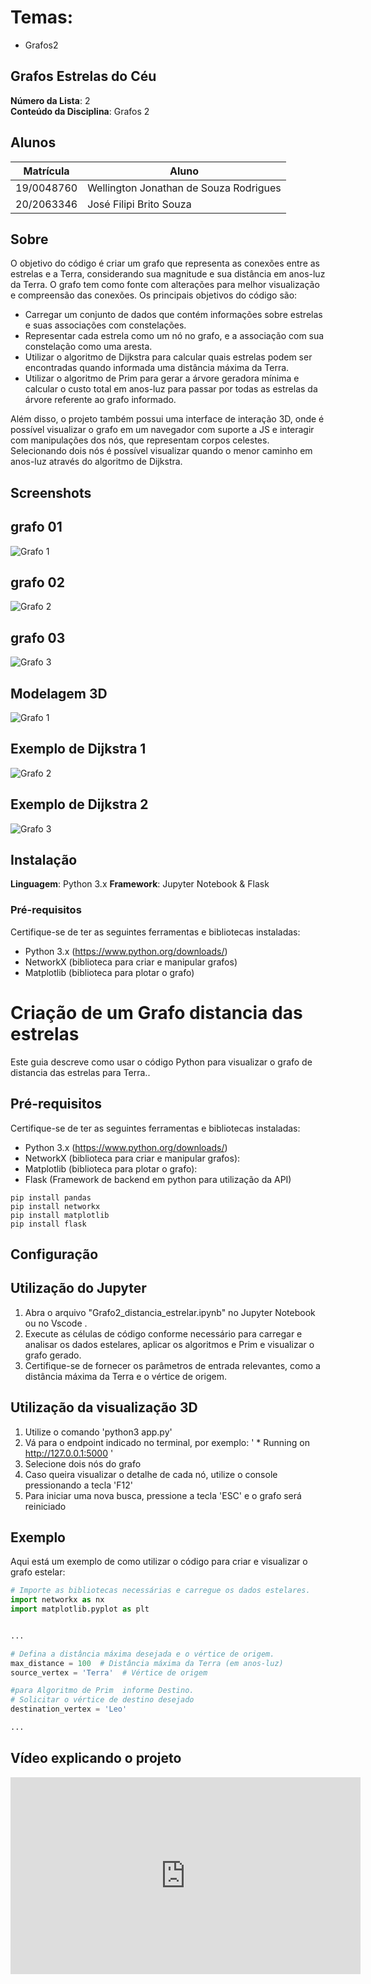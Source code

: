 # Temas:
 - Grafos2
 
## Grafos Estrelas do Céu

**Número da Lista**: 2<br>
**Conteúdo da Disciplina**: Grafos 2<br>

## Alunos
| Matrícula | Aluno                            |
| ---       | ---                              |
| 19/0048760 | Wellington Jonathan de Souza Rodrigues |
| 20/2063346  | José Filipi Brito Souza |

## Sobre
O objetivo do código é criar um grafo que representa as conexões entre as estrelas e a Terra, considerando sua magnitude e sua distância em anos-luz da Terra. O grafo tem como fonte com alterações para melhor visualização e compreensão das conexões. Os principais objetivos do código são:

- Carregar um conjunto de dados que contém informações sobre estrelas e suas associações com constelações.
- Representar cada estrela como um nó no grafo, e a associação com sua constelação como uma aresta.
- Utilizar o algoritmo de Dijkstra para calcular quais estrelas podem ser encontradas quando informada uma distância máxima da Terra.
- Utilizar o algoritmo de Prim para gerar a árvore geradora mínima e calcular o custo total em anos-luz para passar por todas as estrelas da árvore referente ao grafo informado.

Além disso, o projeto também possui uma interface de interação 3D, onde é possível visualizar o grafo em um navegador com suporte a JS e interagir com manipulações dos nós, que representam corpos celestes. Selecionando dois nós é possível visualizar quando o menor caminho em anos-luz através do algoritmo de Dijkstra.
## Screenshots

## grafo 01

![Grafo 1](./assert/grafo1.png)
  
## grafo 02
![Grafo 2](./assert/grafo2.png)

## grafo 03
![Grafo 3](./assert/grafo3.png)

## Modelagem 3D

![Grafo 1](./assert/imagem2.png)
  
## Exemplo de Dijkstra 1
![Grafo 2](./assert/imagem1.png)

## Exemplo de Dijkstra 2
![Grafo 3](./assert/imagem3.png)


## Instalação
**Linguagem**: Python 3.x
**Framework**: Jupyter Notebook & Flask 

### Pré-requisitos
Certifique-se de ter as seguintes ferramentas e bibliotecas instaladas:

- Python 3.x (https://www.python.org/downloads/)
- NetworkX (biblioteca para criar e manipular grafos)
- Matplotlib (biblioteca para plotar o grafo)




# Criação de um Grafo distancia das estrelas

Este guia descreve como usar o código Python para  visualizar o grafo de distancia das estrelas para Terra..

## Pré-requisitos

Certifique-se de ter as seguintes ferramentas e bibliotecas instaladas:

- Python 3.x (https://www.python.org/downloads/)
- NetworkX (biblioteca para criar e manipular grafos): 
- Matplotlib (biblioteca para plotar o grafo): 
- Flask (Framework de backend em python para utilização da API)

```
pip install pandas
pip install networkx
pip install matplotlib
pip install flask

```

## Configuração

## Utilização do Jupyter
1. Abra o arquivo "Grafo2_distancia_estrelar.ipynb" no Jupyter Notebook ou no Vscode .
2. Execute as células de código conforme necessário para carregar e analisar os dados estelares, aplicar os algoritmos  e Prim e visualizar o grafo gerado.
3. Certifique-se de fornecer os parâmetros de entrada relevantes, como a distância máxima da Terra e o vértice de origem.

## Utilização da visualização 3D
1. Utilize o comando 'python3 app.py'
2. Vá para o endpoint indicado no terminal, por exemplo: ' * Running on http://127.0.0.1:5000 '
3. Selecione dois nós do grafo
4. Caso queira visualizar o detalhe de cada nó, utilize o console pressionando a tecla 'F12'
5. Para iniciar uma nova busca, pressione a tecla 'ESC' e o grafo será reiniciado

## Exemplo
Aqui está um exemplo de como utilizar o código para criar e visualizar o grafo estelar:

```python
# Importe as bibliotecas necessárias e carregue os dados estelares.
import networkx as nx
import matplotlib.pyplot as plt


...

# Defina a distância máxima desejada e o vértice de origem.
max_distance = 100  # Distância máxima da Terra (em anos-luz)
source_vertex = 'Terra'  # Vértice de origem

#para Algoritmo de Prim  informe Destino.
# Solicitar o vértice de destino desejado
destination_vertex = 'Leo'

...


```

## Vídeo explicando o projeto

<iframe width="560" height="315" src="https://www.youtube.com/embed/Gj0pI7Yvr_o?si=y7sAE0LvY9sfk4cq" title="YouTube video player" frameborder="0" allow="accelerometer; autoplay; clipboard-write; encrypted-media; gyroscope; picture-in-picture; web-share" referrerpolicy="strict-origin-when-cross-origin" allowfullscreen></iframe>

